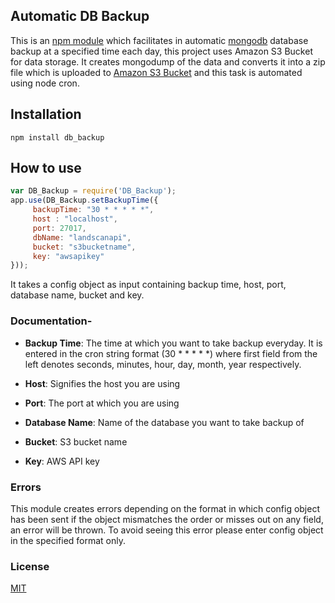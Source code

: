 ## Automatic DB Backup

This is an [npm module](https://www.npmjs.com/package/db_backup) which facilitates in automatic [mongodb](https://www.mongodb.com/) database backup at a specified time each day, this project uses Amazon S3 Bucket for data storage. It creates mongodump of the data and converts it into a zip file which is uploaded to [Amazon S3 Bucket](https://aws.amazon.com/s3/) and this task is automated using node cron.

## Installation

`npm install db_backup`

## How to use

```javascript
var DB_Backup = require('DB_Backup');
app.use(DB_Backup.setBackupTime({
     backupTime: "30 * * * * *",
     host : "localhost",
     port: 27017,
     dbName: "landscanapi",
     bucket: "s3bucketname",
     key: "awsapikey"
}));

```
 It takes a config object as input containing backup time, host, port, database name, bucket and key.
 
 ### Documentation-

 * **Backup Time**: The time at which you want to take backup everyday. It is entered in the cron string format (30 * * * * *) where first field from the left denotes seconds, minutes, hour, day, month, year respectively.

 * **Host**: Signifies the host you are using

 * **Port**: The port at which you are using

 * **Database Name**: Name of the database you want to take backup of

 * **Bucket**: S3 bucket name

 * **Key**: AWS API key

 ### Errors

 This module creates errors depending on the format in which config object has been sent if the object mismatches the order or misses out on any field, an error will be thrown. To avoid seeing this error please enter config object in the specified format only.

 ### License

[MIT](https://github.com/meghna512/Auto_DB_Backup/blob/master/LICENSE)